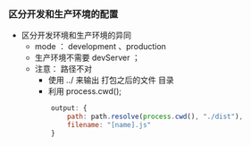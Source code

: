 ### 区分开发和生产环境的配置 
- 区分开发环境和生产环境的异同 
    - mode ： development  、production 
    - 生产环境不需要 devServer ；
    - 注意： 路径不对 
        - 使用 ../ 来输出 打包之后的文件 目录
        - 利用 process.cwd();
        ```js
            output: {
                path: path.resolve(process.cwd(), "./dist"),
                filename: "[name].js"
            }
        ```